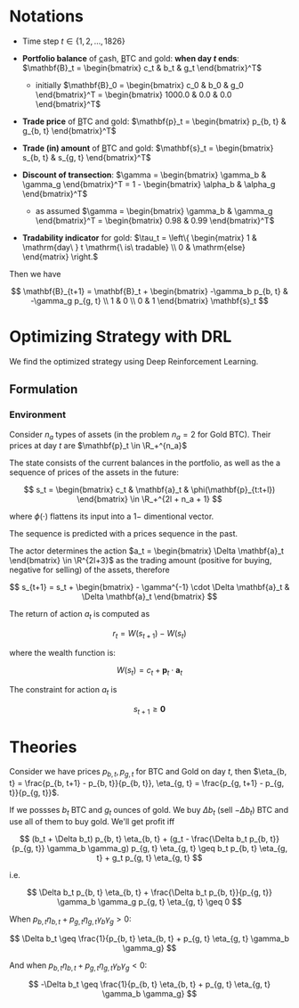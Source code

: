 
# Notations

- Time step $t \in \{ 1, 2, \dots, 1826 \}$

- **Portfolio balance** of <ins>c</ins>ash, <ins>B</ins>TC and <ins>g</ins>old: **when day $t$ ends**: $\mathbf{B}_t = \begin{bmatrix} c_t & b_t & g_t \end{bmatrix}^T$
  - initially $\mathbf{B}_0 = \begin{bmatrix} c_0 & b_0 & g_0 \end{bmatrix}^T = \begin{bmatrix} 1000.0 & 0.0 & 0.0 \end{bmatrix}^T$

- **Trade price** of <ins>B</ins>TC and <ins>g</ins>old: $\mathbf{p}_t = \begin{bmatrix} p_{b, t} & g_{b, t} \end{bmatrix}^T$

- **Trade (in) amount** of <ins>B</ins>TC and <ins>g</ins>old: $\mathbf{s}_t = \begin{bmatrix} s_{b, t} & s_{g, t} \end{bmatrix}^T$

- **Discount of transection**: $\gamma = \begin{bmatrix} \gamma_b & \gamma_g \end{bmatrix}^T = 1 - \begin{bmatrix} \alpha_b & \alpha_g \end{bmatrix}^T$
  - as assumed $\gamma = \begin{bmatrix} \gamma_b & \gamma_g \end{bmatrix}^T = \begin{bmatrix} 0.98 & 0.99 \end{bmatrix}^T$ 

- **Tradability indicator** for gold: $\tau_t = \left\{ \begin{matrix} 1 & \mathrm{day\ } t \mathrm{\ is\ tradable} \\ 0 & \mathrm{else} \end{matrix} \right.$ 

Then we have

$$
\mathbf{B}_{t+1} = \mathbf{B}_t + \begin{bmatrix} -\gamma_b p_{b, t} & -\gamma_g p_{g, t} \\ 1 & 0 \\ 0 & 1  \end{bmatrix} \mathbf{s}_t
$$

# Optimizing Strategy with DRL 

We find the optimized strategy using Deep Reinforcement Learning.

## Formulation

### Environment

Consider $n_a$ types of assets (in the problem $n_a = 2$ for Gold BTC). Their prices at day $t$ are $\mathbf{p}_t \in \R_+^{n_a}$

The state consists of the current balances in the portfolio, as well as the a sequence of prices of the assets in the future:

$$
s_t = \begin{bmatrix} c_t & \mathbf{a}_t & \phi(\mathbf{p}_{t:t+l}) \end{bmatrix} \in \R_+^{2l + n_a + 1}
$$

where $\phi(\cdot)$ flattens its input into a $1-$ dimentional vector.

The sequence is predicted with a prices sequence in the past.

The actor determines the action $a_t = \begin{bmatrix} \Delta \mathbf{a}_t \end{bmatrix} \in \R^{2l+3}$ as the trading amount (positive for buying, negative for selling) of the assets, therefore

$$
s_{t+1} = s_t + \begin{bmatrix} - \gamma^{-1} \cdot \Delta \mathbf{a}_t & \Delta \mathbf{a}_t \end{bmatrix}
$$

The return of action $a_t$ is computed as

$$
r_t = W(s_{t+1}) - W(s_t)
$$

where the wealth function is:

$$
W(s_t) = c_t + \mathbf{p}_t \cdot \mathbf{a}_t
$$

The constraint for action $a_t$ is

$$
s_{t+1} \geq \mathbf{0}
$$

# Theories

Consider we have prices $p_{b, t}, p_{g, t}$ for BTC and Gold on day $t$, then $\eta_{b, t} = \frac{p_{b, t+1} - p_{b, t}}{p_{b, t}}, \eta_{g, t} = \frac{p_{g, t+1} - p_{g, t}}{p_{g, t}}$.

If we possses $b_t$ BTC and $g_t$ ounces of gold. We buy $\Delta b_t$ (sell $-\Delta b_t$) BTC and use all of them to buy gold. We'll get profit iff

$$
(b_t + \Delta b_t) p_{b, t} \eta_{b, t} + (g_t - \frac{\Delta b_t p_{b, t}}{p_{g, t}} \gamma_b \gamma_g) p_{g, t} \eta_{g, t} \geq b_t p_{b, t} \eta_{g, t} + g_t p_{g, t} \eta_{g, t}
$$

i.e.

$$
\Delta b_t p_{b, t} \eta_{b, t} + \frac{\Delta b_t p_{b, t}}{p_{g, t}} \gamma_b \gamma_g p_{g, t} \eta_{g, t} \geq 0
$$

When $p_{b, t} \eta_{b, t} +  p_{g, t} \eta_{g, t} \gamma_b \gamma_g > 0$:

$$
\Delta b_t \geq \frac{1}{p_{b, t} \eta_{b, t} +  p_{g, t} \eta_{g, t} \gamma_b \gamma_g}
$$

And when $p_{b, t} \eta_{b, t} +  p_{g, t} \eta_{g, t} \gamma_b \gamma_g < 0$:


$$
-\Delta b_t \geq \frac{1}{p_{b, t} \eta_{b, t} +  p_{g, t} \eta_{g, t} \gamma_b \gamma_g}
$$


